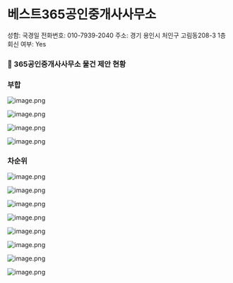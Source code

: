 # 베스트365공인중개사사무소

성함: 국경일
전화번호: 010-7939-2040
주소: 경기 용인시 처인구 고림동208-3 1층
회신 여부: Yes

### 📍 365공인중개사사무소 물건 제안 현황

### 부합

![image.png](image%20200.png)

![image.png](image%20201.png)

![image.png](image%20202.png)

![image.png](image%20203.png)

### 차순위

![image.png](image%20204.png)

![image.png](image%20205.png)

![image.png](image%20206.png)

![image.png](image%20207.png)

![image.png](image%20208.png)

![image.png](image%20209.png)

![image.png](image%20210.png)

![image.png](image%20211.png)